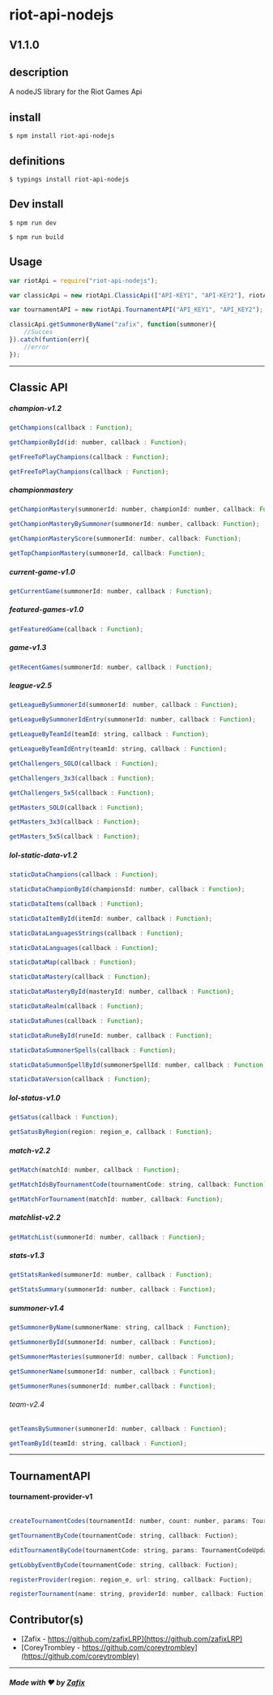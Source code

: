 # riot-api-nodejs

## V1.1.0

## description

A nodeJS library for the Riot Games Api

## install
```
$ npm install riot-api-nodejs
```

## definitions
```
$ typings install riot-api-nodejs
```

## Dev install
```
$ npm run dev

$ npm run build
```

## Usage
```javascript
var riotApi = require("riot-api-nodejs");

var classicApi = new riotApi.ClassicApi(["API-KEY1", "API-KEY2"], riotApi.region_e.EUW);

var tournamentAPI = new riotApi.TournamentAPI("API_KEY1", "API_KEY2");

classicApi.getSummonerByName("zafix", function(summoner){
    //Succes
}).catch(funtion(err){
    //error
});
```
<hr>

## Classic API

##### champion-v1.2
```javascript
getChampions(callback : Function);

getChampionById(id: number, callback : Function);

getFreeToPlayChampions(callback : Function);

getFreeToPlayChampions(callback : Function);
```
##### championmastery
```javascript
getChampionMastery(summonerId: number, championId: number, callback: Function);

getChampionMasteryBySummoner(summonerId: number, callback: Function);

getChampionMasteryScore(summonerId: number, callback: Function);

getTopChampionMastery(summonerId, callback: Function);
```
##### current-game-v1.0
```javascript
getCurrentGame(summonerId: number, callback : Function);
```
##### featured-games-v1.0
```javascript
getFeaturedGame(callback : Function);
```
##### game-v1.3
```javascript
getRecentGames(summonerId: number, callback : Function);
```
##### league-v2.5
```javascript
getLeagueBySummonerId(summonerId: number, callback : Function);

getLeagueBySummonerIdEntry(summonerId: number, callback : Function);

getLeagueByTeamId(teamId: string, callback : Function);

getLeagueByTeamIdEntry(teamId: string, callback : Function);

getChallengers_SOLO(callback : Function);

getChallengers_3x3(callback : Function);

getChallengers_5x5(callback : Function);

getMasters_SOLO(callback : Function);

getMasters_3x3(callback : Function);

getMasters_5x5(callback : Function);
```
##### lol-static-data-v1.2
```javascript
staticDataChampions(callback : Function);

staticDataChampionById(championsId: number, callback : Function);

staticDataItems(callback : Function);

staticDataItemById(itemId: number, callback : Function);

staticDataLanguagesStrings(callback : Function);

staticDataLanguages(callback : Function);

staticDataMap(callback : Function);

staticDataMastery(callback : Function);

staticDataMasteryById(masteryId: number, callback : Function);

staticDataRealm(callback : Function);

staticDataRunes(callback : Function);

staticDataRuneById(runeId: number, callback : Function);

staticDataSummonerSpells(callback : Function);

staticDataSummonSpellById(summonerSpellId: number, callback : Function);

staticDataVersion(callback : Function);
```
##### lol-status-v1.0
```javascript
getSatus(callback : Function);

getSatusByRegion(region: region_e, callback : Function);
```
##### match-v2.2
```javascript
getMatch(matchId: number, callback : Function);

getMatchIdsByTournamentCode(tournamentCode: string, callback: Function);

getMatchForTournament(matchId: number, callback: Function);
```
##### matchlist-v2.2
```javascript
getMatchList(summonerId: number, callback : Function);
```
##### stats-v1.3
```javascript
getStatsRanked(summonerId: number, callback : Function);

getStatsSummary(summonerId: number, callback : Function);
```
##### summoner-v1.4
```javascript
getSummonerByName(summonerName: string, callback : Function);

getSummonerById(summonerId: number, callback : Function);

getSummonerMasteries(summonerId: number, callback : Function);

getSummonerName(summonerId: number, callback : Function);

getSummonerRunes(summonerId: number,callback : Function);
```
###### team-v2.4
```javascript
getTeamsBySummoner(summonerId: number, callback : Function);

getTeamById(teamId: string, callback : Function);
```
<hr>

## TournamentAPI

#### tournament-provider-v1

```javascript

createTournamentCodes(tournamentId: number, count: number, params: TournamentCodeParameters, callback: Fuction);

getTournamentByCode(tournamentCode: string, callback: Fuction);

editTournamentByCode(tournamentCode: string, params: TournamentCodeUpdateParameters, callback: Fuction);

getLobbyEventByCode(tournamentCode: string, callback: Fuction);

registerProvider(region: region_e, url: string, callback: Fuction);

registerTournament(name: string, providerId: number, callback: Fuction);

```

## Contributor(s)
- [Zafix - https://github.com/zafixLRP](https://github.com/zafixLRP)
- [CoreyTrombley - https://github.com/coreytrombley](https://github.com/coreytrombley)

<hr>

##### Made with ♥ by [Zafix](https://github.com/zafixLRP)

